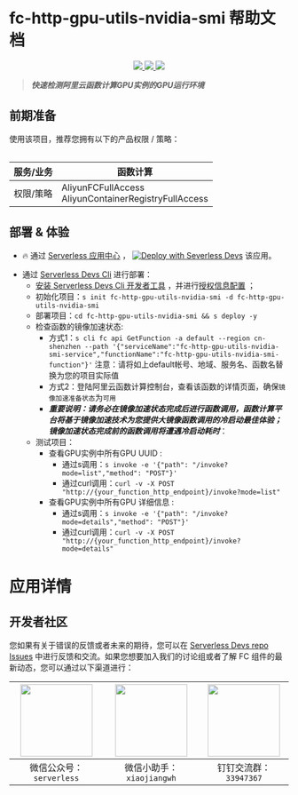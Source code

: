 # fc-http-gpu-utils-nvidia-smi 帮助文档

<p align="center" class="flex justify-center">
    <a href="https://www.serverless-devs.com" class="ml-1">
    <img src="http://editor.devsapp.cn/icon?package=fc-http-gpu-utils-nvidia-smi&type=packageType">
  </a>
  <a href="http://www.devsapp.cn/details.html?name=fc-http-gpu-utils-nvidia-smi" class="ml-1">
    <img src="http://editor.devsapp.cn/icon?package=fc-http-gpu-utils-nvidia-smi&type=packageVersion">
  </a>
  <a href="http://www.devsapp.cn/details.html?name=fc-http-gpu-utils-nvidia-smi" class="ml-1">
    <img src="http://editor.devsapp.cn/icon?package=fc-http-gpu-utils-nvidia-smi&type=packageDownload">
  </a>
</p>

<description>

> ***快速检测阿里云函数计算GPU实例的GPU运行环境***

</description>

<table>

## 前期准备
使用该项目，推荐您拥有以下的产品权限 / 策略：

| 服务/业务 | 函数计算 |     
| --- |  --- |   
| 权限/策略 | AliyunFCFullAccess</br>AliyunContainerRegistryFullAccess |     


</table>

<codepre id="codepre">



</codepre>

<deploy>

## 部署 & 体验

<appcenter>

- :fire: 通过 [Serverless 应用中心](https://fcnext.console.aliyun.com/applications/create?template=fc-http-gpu-utils-nvidia-smi) ，
[![Deploy with Severless Devs](https://img.alicdn.com/imgextra/i1/O1CN01w5RFbX1v45s8TIXPz_!!6000000006118-55-tps-95-28.svg)](https://fcnext.console.aliyun.com/applications/create?template=fc-http-gpu-utils-nvidia-smi)  该应用。 

</appcenter>

- 通过 [Serverless Devs Cli](https://www.serverless-devs.com/serverless-devs/install) 进行部署：
    - [安装 Serverless Devs Cli 开发者工具](https://www.serverless-devs.com/serverless-devs/install) ，并进行[授权信息配置](https://www.serverless-devs.com/fc/config) ；
    - 初始化项目：`s init fc-http-gpu-utils-nvidia-smi -d fc-http-gpu-utils-nvidia-smi`   
    - 部署项目：`cd fc-http-gpu-utils-nvidia-smi && s deploy -y`
    - 检查函数的镜像加速状态:
        - 方式1：`s cli fc api GetFunction -a default --region cn-shenzhen --path '{"serviceName":"fc-http-gpu-utils-nvidia-smi-service","functionName":"fc-http-gpu-utils-nvidia-smi-function"}'` 注意：请将如上default帐号、地域、服务名、函数名替换为您的项目实际值
        - 方式2：登陆阿里云函数计算控制台，查看该函数的详情页面，确保`镜像加速准备状态`为`可用`	
        - ***重要说明：请务必在镜像加速状态完成后进行函数调用，函数计算平台将基于镜像加速技术为您提供大镜像函数调用的冷启动最佳体验；镜像加速状态完成前的函数调用将遭遇冷启动耗时***：
    - 测试项目：
        - 查看GPU实例中所有GPU UUID :
            - 通过s调用：`s invoke -e '{"path": "/invoke?mode=list","method": "POST"}'`
            - 通过curl调用：`curl -v -X POST "http://{your_function_http_endpoint}/invoke?mode=list"`
        - 查看GPU实例中所有GPU 详细信息 :
            - 通过s调用：`s invoke -e '{"path": "/invoke?mode=details","method": "POST"}'`
            - 通过curl调用：`curl -v -X POST "http://{your_function_http_endpoint}/invoke?mode=details"`


</deploy>

<appdetail id="flushContent">

# 应用详情

</appdetail>

<devgroup>

## 开发者社区

您如果有关于错误的反馈或者未来的期待，您可以在 [Serverless Devs repo Issues](https://github.com/serverless-devs/serverless-devs/issues) 中进行反馈和交流。如果您想要加入我们的讨论组或者了解 FC 组件的最新动态，您可以通过以下渠道进行：

<p align="center">

| <img src="https://serverless-article-picture.oss-cn-hangzhou.aliyuncs.com/1635407298906_20211028074819117230.png" width="130px" > | <img src="https://serverless-article-picture.oss-cn-hangzhou.aliyuncs.com/1635407044136_20211028074404326599.png" width="130px" > | <img src="https://serverless-article-picture.oss-cn-hangzhou.aliyuncs.com/1635407252200_20211028074732517533.png" width="130px" > |
|--- | --- | --- |
| <center>微信公众号：`serverless`</center> | <center>微信小助手：`xiaojiangwh`</center> | <center>钉钉交流群：`33947367`</center> | 

</p>

</devgroup>
